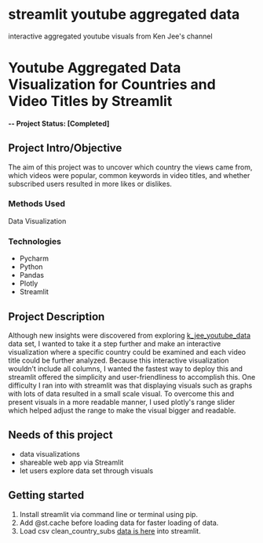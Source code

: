 # streamlit youtube aggregated data
interactive aggregated youtube visuals from Ken Jee's channel


# Youtube Aggregated Data Visualization for Countries and Video Titles by Streamlit

#### -- Project Status: [Completed]


## Project Intro/Objective
The aim of this project was to uncover which country the views came from, which videos were popular, common keywords in video titles, and whether subscribed users resulted in more likes or dislikes. 


### Methods Used
Data Visualization


### Technologies
* Pycharm
* Python
* Pandas
* Plotly
* Streamlit


## Project Description
Although new insights were discovered from exploring [k_jee_youtube_data](https://github.com/Vitz2007/k_jee_youtube_data/blob/main/notebook/kjee_yt_analysis.ipynb) data set, I wanted to take it a step further and make an interactive visualization where a specific country could be examined and each video title could be further analyzed. 
Because this interactive visualization wouldn’t include all columns, I wanted the fastest way to deploy this and streamlit offered the simplicity and user-friendliness to accomplish this.
One difficulty I ran into with streamlit was that displaying visuals such as graphs with lots of data resulted in a small scale visual. To overcome this and present visuals in a more readable manner, I used plotly's range slider which helped adjust the range to make the visual bigger and readable.


## Needs of this project
- data visualizations
- shareable web app via Streamlit
- let users explore data set through visuals


## Getting started
1. Install streamlit via command line or terminal using pip.
2. Add @st.cache before loading data for faster loading of data.
3. Load csv clean_country_subs [data is here](https://github.com/Vitz2007/streamlit_youtube_agg-app/raw/main/clean_country_subs) into streamlit.
